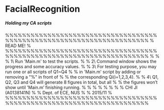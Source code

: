 # FacialRecognition
##### Holding my CA scripts

%%%%%%%%%%%%%%%%%%%%%%%%%%%%%%%%%%%%%%%%%%%%%%%%%%%%%%%%%%%%%%%%%%%%%%
%                              READ ME!                              %
%%%%%%%%%%%%%%%%%%%%%%%%%%%%%%%%%%%%%%%%%%%%%%%%%%%%%%%%%%%%%%%%%%%%%%
%                                                                    %
%  1\ Run 'Main.m' to test the scripts.                              %
%  2\ Command window shows the progress and some accuracy values.    %
%  3\ For testing purpose, you may run one or all scripts of Q1~Q4   %
%     in 'Main.m' script by adding or removing a "%" in front of     %
%     the corresponding Qi(i=1,2,3,4).                               %
%  4\ Q1, Q2, Q3 and Q4 will generate 8 figures in total, but all    %
%     the figures won’t show until 'Main.m’ finishing running.       %
%                                                                    %
%                                                                    %
%                                                                    %
%                                                 CHI JI (A0138141N) %
%                                                  Dept. of ECE, NUS %
%                                                            2015/11 %
%%%%%%%%%%%%%%%%%%%%%%%%%%%%%%%%%%%%%%%%%%%%%%%%%%%%%%%%%%%%%%%%%%%%%%
